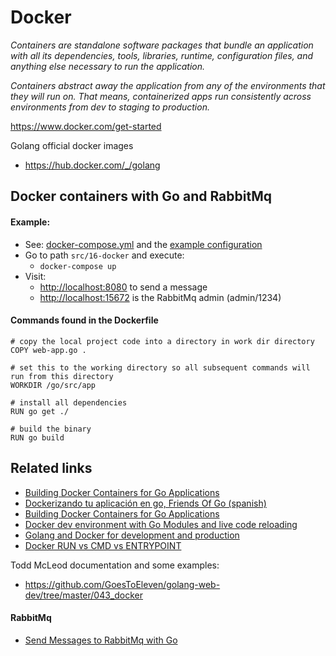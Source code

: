 # Docker

*Containers are standalone software packages that bundle an application with all its dependencies, tools, libraries, runtime, configuration files, and anything else necessary to run the application.*

*Containers abstract away the application from any of the environments that they will run on. That means, containerized apps run consistently across environments from dev to staging to production.*

https://www.docker.com/get-started

Golang official docker images
- https://hub.docker.com/_/golang

 
## Docker containers with Go and RabbitMq
#### Example:
- See: [docker-compose.yml](../src/16-docker/docker-compose.yml) and the [example configuration](../src/16-docker/)
- Go to path `src/16-docker` and execute:
    - `docker-compose up`
- Visit:
    - [http://localhost:8080](http://localhost:8080) to send a message
    - [http://localhost:15672](http://localhost:15672) is the RabbitMq admin (admin/1234)

#### Commands found in the Dockerfile

```
# copy the local project code into a directory in work dir directory
COPY web-app.go .

# set this to the working directory so all subsequent commands will run from this directory
WORKDIR /go/src/app

# install all dependencies
RUN go get ./

# build the binary
RUN go build
```

## Related links
- [Building Docker Containers for Go Applications](https://www.callicoder.com/docker-golang-image-container-example/)
- [Dockerizando tu aplicación en go, Friends Of Go (spanish)](https://blog.friendsofgo.tech/posts/dockerizando-tu-aplicacion-en-go/)
- [Building Docker Containers for Go Applications](https://www.callicoder.com/docker-golang-image-container-example/#creating-a-simple-golang-app)
- [Docker dev environment with Go Modules and live code reloading](https://threedots.tech/post/go-docker-dev-environment-with-go-modules-and-live-code-reloading/)
- [Golang and Docker for development and production](https://medium.com/statuscode/golang-docker-for-development-and-production-ce3ad4e69673)
- [Docker RUN vs CMD vs ENTRYPOINT](https://goinbigdata.com/docker-run-vs-cmd-vs-entrypoint/)

Todd McLeod documentation and some examples:
- https://github.com/GoesToEleven/golang-web-dev/tree/master/043_docker

#### RabbitMq
- [Send Messages to RabbitMq with Go](18-rabbitmq.md)

